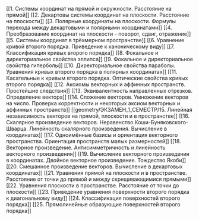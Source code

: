 [[1. Системы координат на прямой и окружности. Расстояние на прямой]]
[[2. Декартовы системы координат на плоскости. Расстояние на плоскости]]
[[3. Полярные координаты на плоскости. Формулы перехода между декартовыми и полярными координатами]]
[[4. Преобразование координат на плоскости - поворот, сдвиг, отражение]]
[[5. Системы координат в трёхмерном пространстве]]
[[6. Уравнение кривой второго порядка. Приведение к каноническому виду]]
[[7. Классификация кривых второго порядка]]
[[8. Фокальное и директориальное свойства эллипса]]
[[9. Фокальное и директориальное свойства гиперболы]]
[[10. Директориальное свойства параболы. Уравнения кривых второго порядка в полярных координатах]]
[[11. Касательные к кривым второго порядка. Оптические свойства кривых второго порядка]]
[[12. Аксиомы векторных и аффинных пространств. Простейшие следствия]]
[[13. Эквивалентность направленных отрезков. Определение вектора]]
[[14. Сложение векторов. Умножение векторов на число. Проверка корректности и некоторых аксиом векторных и аффинных пространств]]
[[geometry/ЭКЗАМЕН_1_СЕМЕСТР/15. Линейная независимость векторов на прямой, плоскости и в пространстве]]
[[16. Скалярное произведение векторов. Неравенство Коши-Буняковского-Шварца. Линейность скалярного произведения. Вычисление в координатах]]
[[17. Одноимённые базисы и ориентация векторного пространства. Ориентация пространств малых размерностей]]
[[18. Векторное произведение. Антисимметричность и линейность векторного произведения]]
[[19. Вычисление векторного произведения в координатах. Двойное векторное произведение. Тождество Якоби]]
[[20. Смешанное произведение векторов. Вычисление в декартовых координатах]]
[[21. Уравнения прямой на плоскости и в пространстве. Расстояние от точки до прямой и между скрещивающимися прямыми]]
[[22. Уравнения плоскости в пространстве. Расстояние от точки до плоскости]]
[[23. Приведение уравнения поверхности второго порядка к диагональному виду]]
[[24. Классификация поверхностей второго порядка]]
[[25. Прямолинейные образующие поверхностей второго порядка]]